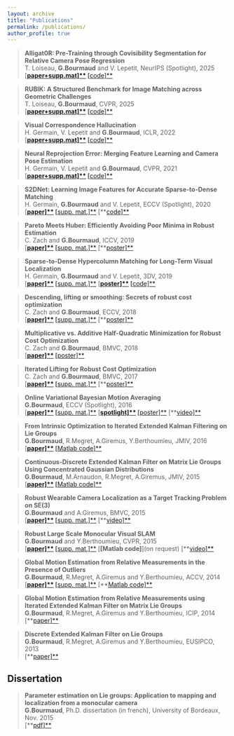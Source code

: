 ```yaml
---
layout: archive
title: "Publications"
permalink: /publications/
author_profile: true
---
```

> **Alligat0R: Pre-Training through Covisibility Segmentation for Relative Camera Pose Regression**  
>T. Loiseau, **G.Bourmaud** and V. Lepetit, NeurIPS (Spotlight), 2025  
> [**[paper+supp.mat\]**](https://arxiv.org/abs/2503.07561) [**[code\]**](soon)     



> **RUBIK: A Structured Benchmark for Image Matching across Geometric Challenges**  
>T. Loiseau, **G.Bourmaud**, CVPR, 2025  
> [**[paper+supp.mat\]**](https://arxiv.org/pdf/2502.19955) [**[code\]**](https://github.com/thibautloiseau/RUBIK)     



> **Visual Correspondence Hallucination**  
>H. Germain, V. Lepetit and **G.Bourmaud**, ICLR, 2022  
> [**[paper+supp.mat\]**](https://www.google.com/url?q=https%3A%2F%2Farxiv.org%2Fabs%2F2106.09711.pdf&sa=D&sntz=1&usg=AOvVaw2vEmMW_dpp7wG3FrgpMwqW) [**[code\]**](https://www.google.com/url?q=https%3A%2F%2Fwww.hugogermain.com%2Fneurhal&sa=D&sntz=1&usg=AOvVaw2TmjfgyvUs951x6OxQxLPh)     



> **Neural Reprojection Error: Merging Feature Learning and Camera Pose Estimation**  
>H. Germain, V. Lepetit and **G.Bourmaud**, CVPR, 2021  
> [**[paper+supp.mat\]**](https://www.google.com/url?q=https%3A%2F%2Farxiv.org%2Fpdf%2F2103.07153.pdf&sa=D&sntz=1&usg=AOvVaw2ziKrwNKjmR2A_L2G8YqWq) [**[code\]**](https://www.google.com/url?q=https%3A%2F%2Fwww.hugogermain.com%2Fnre&sa=D&sntz=1&usg=AOvVaw1EoB585x86NeHaU32465FZ)     



> **S2DNet: Learning Image Features for Accurate Sparse-to-Dense Matching**  
>H. Germain, **G.Bourmaud** and V. Lepetit, ECCV (Spotlight), 2020  
> [**[paper\]**](https://gbourmaud.github.io/files/publications/ECCV_2020_paper.pdf) [**[supp. mat.\]**](https://gbourmaud.github.io/files/publications/ECCV_2020_supp.pdf) [**[code\]**](https://github.com/germain-hug/S2DNet-Minimal) 



>   **Pareto Meets Huber: Efficiently Avoiding Poor Minima in Robust Estimation**  
>C. Zach and **G.Bourmaud**, ICCV, 2019  
>   [**[paper\]**](https://www.google.com/url?q=https%3A%2F%2Fhal.archives-ouvertes.fr%2Fhal-02353424&sa=D&sntz=1&usg=AOvVaw0VpXksiOau0Wxd4NeiI8HH) [**[supp. mat.\]**](https://gbourmaud.github.io/files/publications/ICCV_2019_supp.pdf) [**[poster\]**](https://gbourmaud.github.io/files/publications/ICCV_2019_poster.pdf)



> **Sparse-to-Dense Hypercolumn Matching for Long-Term Visual Localization**  
>H. Germain, **G.Bourmaud** and V. Lepetit, 3DV, 2019  
> [**[paper\]**](https://www.google.com/url?q=https%3A%2F%2Fhal.archives-ouvertes.fr%2Fhal-02353464&sa=D&sntz=1&usg=AOvVaw2yDPIePPhc3Gz-TSE3WPnV) [**[supp. mat.\]**](https://gbourmaud.github.io/files/publications/3DV_2019_supp.pdf) [**[poster\]**](https://gbourmaud.github.io/files/publications/3DV_2019_poster.pdf) [**[code\]**](https://www.google.com/url?q=https%3A%2F%2Fgithub.com%2Fgermain-hug%2FS2DHM&sa=D&sntz=1&usg=AOvVaw352QaUwTnIwRgkt7fZc6xz) 



>    **Descending, lifting or smoothing: Secrets of robust cost optimization**  
>C. Zach and **G.Bourmaud**, ECCV, 2018  
>    [**[paper\]**](https://www.google.com/url?q=https%3A%2F%2Fhal.archives-ouvertes.fr%2Fhal-01875293%2Fdocument&sa=D&sntz=1&usg=AOvVaw140gIYKCf--SNr_HdCDiUx) [**[supp. mat.\]**](https://gbourmaud.github.io/files/publications/ECCV_2018_supp.pdf) [**[poster\]**](https://gbourmaud.github.io/files/publications/ECCV_2018_poster.pdf)



>    **Multiplicative vs. Additive Half-Quadratic Minimization for Robust Cost Optimization**  
>C. Zach and **G.Bourmaud**, BMVC, 2018  
>    [**[paper\]**](https://www.google.com/url?q=https%3A%2F%2Fhal.archives-ouvertes.fr%2Fhal-01875291%2Fdocument&sa=D&sntz=1&usg=AOvVaw3JHHgSkTqWc36WfQ2--KDv) [**[poster\]**](https://gbourmaud.github.io/files/publications/BMVC_2018_poster.pdf)



>    **Iterated Lifting for Robust Cost Optimization**  
>C. Zach and **G.Bourmaud**, BMVC, 2017  
>    [**[paper\]**](https://www.google.com/url?q=https%3A%2F%2Fhal.archives-ouvertes.fr%2Fhal-01718012%2Fdocument&sa=D&sntz=1&usg=AOvVaw3fJQ5lUq1lAz_i0RkEypOj) [**[supp. mat.\]**](https://gbourmaud.github.io/files/publications/BMVC_2017_supp.pdf) [**[poster\]**](https://gbourmaud.github.io/files/publications/BMVC_2017_poster.pdf)



>    **Online Variational Bayesian Motion Averaging**  
>    **G.Bourmaud**, ECCV (Spotlight), 2016  
>    [**[paper\]**](https://www.google.com/url?q=https%3A%2F%2Fhal.archives-ouvertes.fr%2Fhal-01718015%2Fdocument&sa=D&sntz=1&usg=AOvVaw1oWJ6IB0MwR6AOggAyjqrk) [**[supp. mat.\]**](https://gbourmaud.github.io/files/publications/ECCV_2016_supp.pdf) [**[spotlight\]**](http://www.google.com/url?q=http%3A%2F%2Fvideolectures.net%2Feccv2016_bourmaud_bayesian_motion%2F&sa=D&sntz=1&usg=AOvVaw2nf_zQqkwOy5QVabETIVAY) [**[poster\]**](https://gbourmaud.github.io/files/publications/ECCV_2016_poster.pdf) [**[video\]**](https://www.youtube.com/watch?v=gXsPhj6E97Q)



>   **From Intrinsic Optimization to Iterated Extended Kalman Filtering on Lie Groups**  
>**G.Bourmaud**, R.Megret, A.Giremus, Y.Berthoumieu, JMIV, 2016  
>   [**[paper\]**](https://www.google.com/url?q=https%3A%2F%2Fhal.archives-ouvertes.fr%2Fhal-01311169%2Fdocument&sa=D&sntz=1&usg=AOvVaw1_8VD4xMiEvz5l1oc8-Lk5) [**[Matlab code\]**](https://gbourmaud.github.io/files/publications/JMIV_2016_code.zip)

 

>    **Continuous-Discrete Extended Kalman Filter on Matrix Lie Groups Using Concentrated Gaussian Distributions**  
>**G.Bourmaud**, M.Arnaudon, R.Megret, A.Giremus, JMIV, 2015  
>    [**[paper\]**](https://www.google.com/url?q=https%3A%2F%2Fhal.archives-ouvertes.fr%2Fhal-01311170%2Fdocument&sa=D&sntz=1&usg=AOvVaw0TrU_DVsfEf_SR2YnL5Uau) [**[Matlab code\]**](https://gbourmaud.github.io/files/publications/JMIV_2015_code.zip)



>    **Robust Wearable Camera Localization as a Target Tracking Problem on SE(3)**  
>**G.Bourmaud** and A.Giremus, BMVC, 2015  
>    [**[paper\]**](http://www.google.com/url?q=http%3A%2F%2Fwww.bmva.org%2Fbmvc%2F2015%2Fpapers%2Fpaper039%2Fpaper039.pdf&sa=D&sntz=1&usg=AOvVaw1ex4XPwRFwoIF1YLHdaG9x) [**[supp. mat.\]**](https://gbourmaud.github.io/files/publications/BMVC_2015_supp.pdf) [**[video\]**](https://www.youtube.com/watch?v=k4t7nOHt8Ac)

   

>    **Robust Large Scale Monocular Visual SLAM**  
>**G.Bourmaud** and Y.Berthoumieu, CVPR, 2015  
>    [**[paper\]**](https://www.google.com/url?q=https%3A%2F%2Fwww.cv-foundation.org%2Fopenaccess%2Fcontent_cvpr_2015%2Fpapers%2FBourmaud_Robust_Large_Scale_2015_CVPR_paper.pdf&sa=D&sntz=1&usg=AOvVaw2Xi8PJEM-pGtqMrL4dgK_F) [**[supp. mat.\]**](https://gbourmaud.github.io/files/publications/CVPR_2015_supp.pdf) [**[Matlab code\]**](on request) [**[video\]**](https://www.youtube.com/watch?v=EUHflAtI2gI)



>  **Global Motion Estimation from Relative Measurements in the Presence of Outliers**  
>**G.Bourmaud**, R.Megret, A.Giremus and Y.Berthoumieu, ACCV, 2014  
>  [**[paper\]**](https://www.google.com/url?q=https%3A%2F%2Fwww.academia.edu%2F9807892%2FGlobal_Motion_Estimation_from_Relative_Measurements_in_the_Presence_of_Outliers&sa=D&sntz=1&usg=AOvVaw1wXq4mjRHJDkVarf83WhQz) [**[supp. mat.\]**](https://gbourmaud.github.io/files/publications/ACCV_2014_supp.pdf) [**[Matlab code\]**](https://gbourmaud.github.io/files/publications/ACCV_2014_code.zip)



>    **Global Motion Estimation from Relative Measurements using Iterated Extended Kalman Filter on Matrix Lie Groups**  
>**G.Bourmaud**, R.Megret, A.Giremus and Y.Berthoumieu, ICIP, 2014  
>    [**[paper\]**](https://www.google.com/url?q=https%3A%2F%2Fwww.academia.edu%2F9807857%2FGLOBAL_MOTION_ESTIMATION_FROM_RELATIVE_MEASUREMENTS_USING_ITERATED_EXTENDED_KALMAN_FILTER_ON_MATRIX_LIE_GROUPS&sa=D&sntz=1&usg=AOvVaw1vBGiVGs8bT6ZtZhPabUHo)



>    **Discrete Extended Kalman Filter on Lie Groups**  
>**G.Bourmaud**, R.Megret, A.Giremus and Y.Berthoumieu, EUSIPCO, 2013  
>    [**[paper\]**](http://www.google.com/url?q=http%3A%2F%2Fwww.academia.edu%2F4745021%2FDiscrete_Extended_Kalman_Filter_on_Lie_groups&sa=D&sntz=1&usg=AOvVaw3v_r1i9NP_RLABwEVR7IF7)



## Dissertation

>  **Parameter estimation on Lie groups: Application to mapping and localization from a monocular camera**  
>**G.Bourmaud**, Ph.D. dissertation (in french), University of Bordeaux, Nov. 2015  
>  [**[pdf\]**](https://www.google.com/url?q=https%3A%2F%2Ftel.archives-ouvertes.fr%2Ftel-01271029%2F&sa=D&sntz=1&usg=AOvVaw3Z0b9WMtkTS48on7QEUyT-)   
